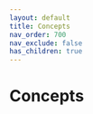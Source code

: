 ```yaml
---
layout: default
title: Concepts
nav_order: 700
nav_exclude: false
has_children: true
---
```


# Concepts
